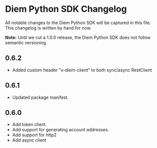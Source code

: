 # Diem Python SDK Changelog

All notable changes to the Diem Python SDK will be captured in this file. This changelog is written by hand for now.

**Note:** Until we cut a 1.0.0 release, the Diem Python SDK does not follow semantic versioning.

## 0.6.2
- Added custom header "x-diem-client" to both sync/async RestClient

## 0.6.1
- Updated package manifest.

## 0.6.0
- Add token client.
- Add support for generating account addresses.
- Add support for http2
- Add async client

